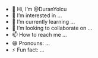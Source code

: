 - 👋 Hi, I’m @DuranYolcu
- 👀 I’m interested in ...
- 🌱 I’m currently learning ...
- 💞️ I’m looking to collaborate on ...
- 📫 How to reach me ...
- 😄 Pronouns: ...
- ⚡ Fun fact: ...

<!---
DuranYolcu/DuranYolcu is a ✨ special ✨ repository because its `README.md` (this file) appears on your GitHub profile.
You can click the Preview link to take a look at your changes.
--->
